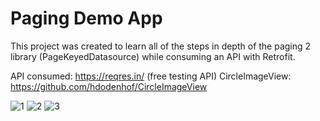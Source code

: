 # Paging Demo App
This project was created to learn all of the steps in depth of the paging 2 library (PageKeyedDatasource) while consuming an API with Retrofit.

API consumed: https://reqres.in/ (free testing API)
CircleImageView: https://github.com/hdodenhof/CircleImageView

![1](https://user-images.githubusercontent.com/47696178/121267414-acdc1780-c8ab-11eb-9db6-5d74ed6a332d.jpg)
![2](https://user-images.githubusercontent.com/47696178/121474155-332f5100-c9b3-11eb-9065-4e6d2c5ebf5f.jpg)
![3](https://user-images.githubusercontent.com/47696178/121267423-afd70800-c8ab-11eb-9c0a-20abb3599624.jpg)








 
